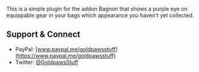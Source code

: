 This is a simple plugin for the addon Bagnon that shows a purple eye on equippable gear in your bags which appearance you haven't yet collected. 

## **Support & Connect**
* PayPal: [www.paypal.me/goldpawsstuff](https://www.paypal.me/goldpawsstuff)  
* Twitter: [@GoldpawsStuff](https://twitter.com/goldpawsstuff)  
